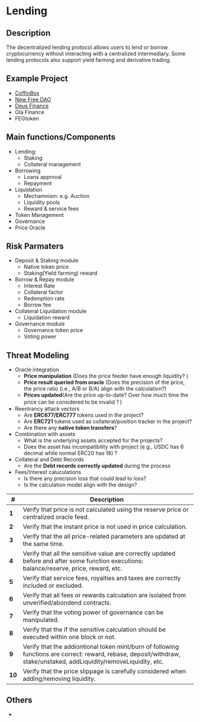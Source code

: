 # Lending

## Description
The decentralized lending protocol allows users to lend or borrow cryptocurrency without interacting with a centralized intermediary. Some lending protocols also support yield farming and derivative trading.

## Example Project
- [CoffinBox](https://docs.google.com/document/d/1ZrRb7zq_SBSNXhLcDbwzLMqOWRH-x9sj-70q9WkxkqU/edit)
- [New Free DAO](https://docs.google.com/document/d/1jo1XnJQt74HTR4QUOxGxM12kmmc7KIRtY7d2NkQiQLg/edit)
- [Deus Finance](https://docs.google.com/document/d/1l0HOuQIznEE-QwMrIzmA0IJP7_ba5Sj-LiEL3Pbk-F0/)
- Ola Finance
- FEGtoken

## Main functions/Components
-   Lending:
    -   Staking
    -   Collateral management      
-   Borrowing 
    -   Loans approval
    -   Repayment
-   Liquidation
    -   Mechamnism: e.g. Auction
    -   Liquidity pools
    -   Reward & service fees
-   Token Management
-   Governance
-   Price Oracle

## Risk  Parmaters
- Deposit & Staking module
    - Native token price
    - Staking(Yield farming) reward
- Borrow & Repay module
    - Interest Rate
    - Collateral factor
    - Redemption rate
    - Borrow fee
- Collateral Liquidation module
    - Liquidation reward
- Governance module
    - Governance token price
    - Voting power

## Threat Modeling
- Oracle integration
    - **Price manipulation** (Does the price feeder have enough liquidity? )
    - **Price result queried from oracle** (Does the precision of the price, the price ratio (i.e., A/B or B/A) align with the calculation?)
    - **Prices updated**(Are the price up-to-date? Over how much time the price can be considered to be invalid？)
- Reentrancy attack vectors
    - Are **ERC677/ERC777** tokens used in the project?
    - Are **ERC721** tokens used as collateral/position tracker in the project?
    - Are there any **native token transfers**?
- Combination with assets
    - What is the underlying assets accepted for the projects?
    - Does the asset has incompatibility with project (e.g., USDC has 6 decimal while normal ERC20 has 18) ?
- Collateral and Debt Records
    - Are the **Debt records correctly updated** during the process
- Fees/Interest caluculations
    - Is there any precision loss that could lead to loss?
    - Is the calculation model align with the design?


| #| Description |
| --- | --- |
| **1** | Verify that price is not calculated using the reserve price or centralized oracle feed. |
| **2** | Verify that the instant price is not used in price calculation. |
| **3** | Verify that the all price-related parameters are updated at the same time.  |
| **4** | Verify that all the sensitive value are correctly updated before and after some function executions: balance/reserve, price, reward, etc. |
| **5** | Verify that service fees, royalties and taxes are correctly included or excluded. |
| **6** | Verify that all fees or rewards calculation are isolated from unverified/abondend contracts. |
|**7**|Verify that the voting power of governance can be manipulated.|
|**8**| Verify that the if the sensitive calculation should be executed within one block or not. |
|**9**| Verify that the addiontional token mint/burn of following functions are correct: reward, rebase, deposit/withdraw, stake/unstaked, addLiquidity/removeLiquidity, etc.|
|**10**| Verify that the price slippage is carefully considered when adding/removing liquidity.|

## Others
- 
